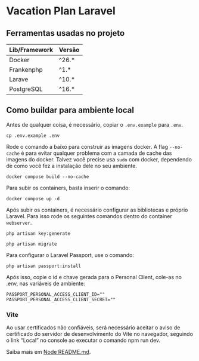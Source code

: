# Vacation Plan Laravel

## Ferramentas usadas no projeto

| Lib/Framework | Versão |
|---------------|--------|
| Docker        | ^26.*  | 
| Frankenphp    | ^1.*   | 
| Larave        | ^10.*  | 
| PostgreSQL    | ^16.*  | 

## Como buildar para ambiente local

Antes de qualquer coisa, é necessário, copiar o `.env.example` para `.env`.

``` shell
cp .env.example .env
```

Rode o comando a baixo para construir as imagens docker.
A flag `--no-cache` é para evitar qualquer problema com a camada de cache das imagens do docker.
Talvez você precise usa `sudo` com docker, dependendo de como você fez a instalação dele no seu ambiente.

``` shell
docker compose build --no-cache
```

Para subir os containers, basta inserir o comando:

``` shell
docker compose up -d
```

Após subir os containers, é necessário configurar as bibliotecas e próprio Laravel.
Para isso rode os seguintes comandos dentro do container `webserver`. 

``` shell
php artisan key:generate
```
``` shell
php artisan migrate
```

Para configurar o Laravel Passport, use o comando:

```
php artisan passport:install
```

Após isso, copie o id e chave gerada para o Personal Client, cole-as no .env, nas variáveis de ambiente:

```
PASSPORT_PERSONAL_ACCESS_CLIENT_ID=""
PASSPORT_PERSONAL_ACCESS_CLIENT_SECRET=""
```

### Vite

Ao usar certificados não confiáveis, será necessário aceitar o aviso de certificado do servidor de desenvolvimento do Vite no navegador, 
seguindo o link “Local” no console ao executar o comando npm run dev.

Saiba mais em [Node README.md](node/README.md).
